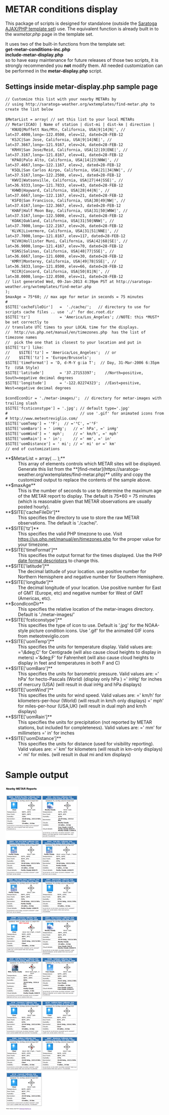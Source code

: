 # METAR conditions display

This package of scripts is designed for standalone (outside the [Saratoga AJAX/PHP template set](https://saratoga-weather.org/wxtemplates/index.php)) use. The equivalent function is already built in to the _wxmetar.php_ page in the template set.

It uses two of the built-in functions from the template set:  
  **get-metar-conditions-inc.php**  
  **include-metar-display.php**  
so to have easy maintenance for future releases of those two scripts, it is strongly recommended you **not** modify them. All needed customization can be performed in the **metar-display.php** script.

## Settings inside metar-display.php sample page

```
// Customize this list with your nearby METARs by
// using http://saratoga-weather.org/wxtemplates/find-metar.php to create the list below

$MetarList = array( // set this list to your local METARs
// Metar(ICAO) | Name of station | dist-mi | dist-km | direction |
  'KNUQ|Moffett Nas/Mtn, California, USA|9|14|N|', // lat=37.4000,long=-122.0500, elev=12, dated=28-FEB-12
  'KSJC|San Jose, California, USA|9|14|NE|', // lat=37.3667,long=-121.9167, elev=24, dated=28-FEB-12
  'KRHV|San Jose/Reid, California, USA|12|19|ENE|', // lat=37.3167,long=-121.8167, elev=41, dated=28-FEB-12
  'KPAO|Palo Alto, California, USA|14|23|NNW|', // lat=37.4667,long=-122.1167, elev=2, dated=28-FEB-12
  'KSQL|San Carlos Airpo, California, USA|21|34|NW|', // lat=37.5167,long=-122.2500, elev=1, dated=28-FEB-12
  'KWVI|Watsonville, California, USA|27|44|SSE|', // lat=36.9333,long=-121.7833, elev=43, dated=28-FEB-12
  'KHWD|Hayward, California, USA|28|44|N|', // lat=37.6667,long=-122.1167, elev=21, dated=28-FEB-12
  'KSFO|San Francisco, California, USA|30|49|NW|', // lat=37.6167,long=-122.3667, elev=3, dated=28-FEB-12
  'KHAF|Half Moon Bay, California, USA|31|50|WNW|', // lat=37.5167,long=-122.5000, elev=21, dated=28-FEB-12
  'KOAK|Oakland, California, USA|31|50|NNW|', // lat=37.7000,long=-122.2167, elev=26, dated=28-FEB-12
  'KLVK|Livermore, California, USA|31|51|NNE|', // lat=37.7000,long=-121.8167, elev=117, dated=28-FEB-12
  'KCVH|Hollister Muni, California, USA|42|68|SE|', // lat=36.9000,long=-121.4167, elev=70, dated=28-FEB-12
  'KSNS|Salinas, California, USA|48|77|SSE|', // lat=36.6667,long=-121.6000, elev=30, dated=28-FEB-12
  'KMRY|Monterey, California, USA|49|78|SSE|', // lat=36.5833,long=-121.8500, elev=66, dated=28-FEB-12
  'KCCR|Concord, California, USA|50|81|N|', // lat=38.0000,long=-122.0500, elev=11, dated=28-FEB-12
// list generated Wed, 09-Jan-2013 4:39pm PST at http://saratoga-weather.org/wxtemplates/find-metar.php
);
$maxAge = 75*60; // max age for metar in seconds = 75 minutes
#
$SITE['cacheFileDir']   =  './cache/';   // directory to use for scripts cache files .. use './' for doc.root.dir
$SITE['tz'] 			= 'America/Los_Angeles'; //NOTE: this *MUST* be set correctly to
// translate UTC times to your LOCAL time for the displays.
//  http://us.php.net/manual/en/timezones.php  has the list of timezone names
//  pick the one that is closest to your location and put in $SITE['tz'] like:
//    $SITE['tz'] = 'America/Los_Angeles';  // or
//    $SITE['tz'] = 'Europe/Brussels';
$SITE['timeFormat'] = 'D, d-M-Y g:ia T';  // Day, 31-Mar-2006 6:35pm Tz  (USA Style)
$SITE['latitude']		= '37.27153397';    //North=positive, South=negative decimal degrees
$SITE['longitude']		= '-122.02274323';  //East=positive, West=negative decimal degrees

$condIconDir = './metar-images/';  // directory for metar-images with trailing slash
$SITE['fcsticonstype'] = '.jpg'; // default type='.jpg'
#                                // use '.gif' for animated icons from # http://www.meteotreviglio.com/
$SITE['uomTemp'] = '°F';  // ='°C', ='°F'
$SITE['uomBaro'] = ' inHg';   // =' hPa', =' inHg'
$SITE['uomWind'] = ' mph';    // =' km/h', =' mph'
$SITE['uomRain'] = ' in';     // =' mm', =' in'
$SITE['uomDistance'] = ' mi'; // =' mi' or =' km'
// end of customizations
```
<dl>

<dt>**$MetarList = array( ... );**</dt>

<dd>This array of elements controls which METAR sites will be displayed. Generate this list from the **[find-metar](https://saratoga-weather.org/wxtemplates/find-metar.php)** utility and copy the customized output to replace the contents of the sample above.</dd>

<dt>**$maxAge**</dt>

<dd>This is the number of seconds to use to determine the maximum age of the METAR report to display. The default is 75*60 = 75 minutes (which is reasonable given that METAR observations are usually posted hourly).</dd>

<dt>**$SITE['cacheFileDir']**</dt>

<dd>This specifies the directory to use to store the raw METAR observations. The default is './cache/'.</dd>

<dt>**$SITE['tz']**</dt>

<dd>This specifies the valid PHP timezone to use. Visit <a href="https://us.php.net/manual/en/timezones.php">https://us.php.net/manual/en/timezones.php</a> for the proper value for your timezone.</dd>

<dt>**$SITE['timeFormat']**</dt>

<dd>This specifies the output format for the times displayed. Use the PHP <a href="https://us.php.net/manual/en/function.date.php">date format descriptors</a> to change this.</dd>

<dt>**$SITE['latitude']**</dt>

<dd>The decimal latitude of your location. use positive number for Northern Hemisphere and negative number for Southern Hemisphere.</dd>

<dt>**$SITE['longitude']**</dt>

<dd>The decimal longitude of your location. Use positive number for East of GMT (Europe, etc) and negative number for West of GMT (Americas, etc).</dd>

<dt>**$condIconDir**</dt>

<dd>This specifies the relative location of the metar-images directory. Default is './metar-images/'</dd>

<dt>**$SITE['fcsticonstype']**</dt>

<dd>This specifies the type of icon to use. Default is '.jpg' for the NOAA-style picture condition icons. Use '.gif' for the animated GIF icons from meteotreviglio.com</dd>

<dt>**$SITE['uomTemp']**</dt>

<dd>This specifies the units for temperature display. Valid values are:  
='\&amp;deg;C' for Centigrade (will also cause cloud heights to display in meters)  
='&amp;deg;F' for Fahrenheit (will also cause cloud heights to display in feet and temperatures in both F and C)</dd>

<dt>**$SITE['uomBaro']**</dt>

<dd>This specifies the units for barometric pressure. Valid values are:  
=' hPa' for hecto-Pascals (World) (display only hPa )  
=' inHg' for inches of mercury (USA) (will result in dual inHg and hPa displays)</dd>

<dt>**$SITE['uomWind']**</dt>

<dd>This specifies the units for wind speed. Valid values are:  
=' km/h' for kilometers-per-hour (World) (will result in km/h only displays)  
=' mph' for miles-per-hour (USA,UK) (will result in dual mph and km/h displays)</dd>

<dt>**$SITE['uomRain']**</dt>

<dd>This specifies the units for precipitation (not reported by METAR stations, but included for completeness). Valid values are:  
=' mm' for millimeters  
=' in' for inches</dd>

<dt>**$SITE['uomDistance']**</dt>

<dd>This specifies the units for distance (used for visibility reporting). Valid values are:  
=' km' for kilometers (will result in km-only displays)  
=' mi' for miles. (will result in dual mi and km displays)</dd>

</dl>

# Sample output

<img src="sample-output.png" alt="Sample output">
